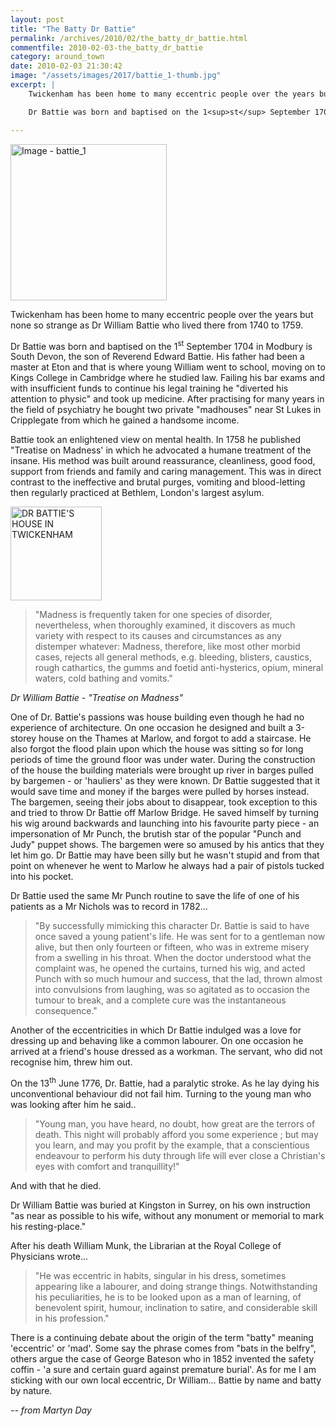 ```yaml
---
layout: post
title: "The Batty Dr Battie"
permalink: /archives/2010/02/the_batty_dr_battie.html
commentfile: 2010-02-03-the_batty_dr_battie
category: around_town
date: 2010-02-03 21:30:42
image: "/assets/images/2017/battie_1-thumb.jpg"
excerpt: |
    Twickenham has been home to many eccentric people over the years but none so strange as Dr William Battie who lived there from 1740 to 1759.

    Dr Battie was born and baptised on the 1<sup>st</sup> September 1704 in Modbury is South Devon, the son of Reverend Edward Battie. His father had been a master at Eton and that is where young William went to school, moving on to Kings College in Cambridge where he studied law. Failing his bar exams and with insufficient funds to continue his legal training he "diverted his attention to physic" and took up medicine. After practising for many years in the field of psychiatry he bought two private "madhouses" near St Lukes in Cripplegate from which he gained a handsome income.

---
```


<a href="/assets/images/2017/battie_1.jpg" title="Click for a larger image"><img src="/assets/images/2017/battie_1-thumb.jpg" width="250" alt="Image - battie_1"  class="photo right"/></a>

Twickenham has been home to many eccentric people over the years but none so strange as Dr William Battie who lived there from 1740 to 1759.

Dr Battie was born and baptised on the 1<sup>st</sup> September 1704 in Modbury is South Devon, the son of Reverend Edward Battie. His father had been a master at Eton and that is where young William went to school, moving on to Kings College in Cambridge where he studied law. Failing his bar exams and with insufficient funds to continue his legal training he "diverted his attention to physic" and took up medicine. After practising for many years in the field of psychiatry he bought two private "madhouses" near St Lukes in Cripplegate from which he gained a handsome income.

Battie took an enlightened view on mental health. In 1758 he published "Treatise on Madness' in which he advocated a humane treatment of the insane. His method was built around reassurance, cleanliness, good food, support from friends and family and caring management. This was in direct contrast to the ineffective and brutal purges, vomiting and blood-letting then regularly practiced at Bethlem, London's largest asylum.

<a href="/assets/images/2010/batty_2.png" title="See larger version of - DR BATTIE'S HOUSE IN TWICKENHAM"><img src="/assets/images/2010/batty_2_thumb.png" width="146" height="150" alt="DR BATTIE'S HOUSE IN TWICKENHAM" class="photo right" /></a>

> "Madness is frequently taken for one species of disorder, nevertheless, when thoroughly examined, it discovers as much variety with respect to its causes and circumstances as any distemper whatever: Madness, therefore, like most other morbid cases, rejects all general methods, e.g. bleeding, blisters, caustics, rough cathartics, the gumms and foetid anti-hysterics, opium, mineral waters, cold bathing and vomits."

<cite>Dr William Battie - "Treatise on Madness"</cite>

One of Dr. Battie's passions was house building even though he had no experience of architecture. On one occasion he designed and built a 3-storey house on the Thames at Marlow, and forgot to add a staircase. He also forgot the flood plain upon which the house was sitting so for long periods of time the ground floor was under water. During the construction of the house the building materials were brought up river in barges pulled by bargemen - or 'hauliers' as they were known. Dr Battie suggested that it would save time and money if the barges were pulled by horses instead. The bargemen, seeing their jobs about to disappear, took exception to this and tried to throw Dr Battie off Marlow Bridge. He saved himself by turning his wig around backwards and launching into his favourite party piece - an impersonation of Mr Punch, the brutish star of the popular "Punch and Judy" puppet shows. The bargemen were so amused by his antics that they let him go. Dr Battie may have been silly but he wasn't stupid and from that point on whenever he went to Marlow he always had a pair of pistols tucked into his pocket.

Dr Battie used the same Mr Punch routine to save the life of one of his patients as a Mr Nichols was to record in 1782...

> "By successfully mimicking this character Dr. Battie is said to have once saved a young patient's life. He was sent for to a gentleman now alive, but then only fourteen or fifteen, who was in extreme misery from a swelling in his throat. When the doctor understood what the complaint was, he opened the curtains, turned his wig, and acted Punch with so much humour and success, that the lad, thrown almost into convulsions from laughing, was so agitated as to occasion the tumour to break, and a complete cure was the instantaneous consequence."

Another of the eccentricities in which Dr Battie indulged was a love for dressing up and behaving like a common labourer. On one occasion he arrived at a friend's house dressed as a workman. The servant, who did not recognise him, threw him out.

On the 13<sup>th</sup> June 1776, Dr. Battie, had a paralytic stroke. As he lay dying his unconventional behaviour did not fail him. Turning to the young man who was looking after him he said..

> "Young man, you have heard, no doubt, how great are the terrors of death. This night will probably afford you some experience ; but may you learn, and may you profit by the example, that a conscientious endeavour to perform his duty through life will ever close a Christian's eyes with comfort and tranquillity!"

And with that he died.

Dr William Battie was buried at Kingston in Surrey, on his own instruction "as near as possible to his wife, without any monument or memorial to mark his resting-place."

After his death William Munk, the Librarian at the Royal College of Physicians wrote...

> "He was eccentric in habits, singular in his dress, sometimes appearing like a labourer, and doing strange things. Notwithstanding his peculiarities, he is to be looked upon as a man of learning, of benevolent spirit, humour, inclination to satire, and considerable skill in his profession."

There is a continuing debate about the origin of the term "batty" meaning 'eccentric' or 'mad'. Some say the phrase comes from "bats in the belfry", others argue the case of George Bateson who in 1852 invented the safety coffin - 'a sure and certain guard against premature burial'. As for me I am sticking with our own local eccentric, Dr William... Battie by name and batty by nature.

<cite>-- from Martyn Day</cite>
